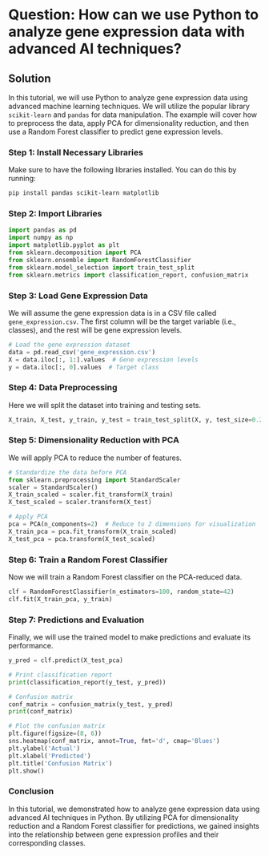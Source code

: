# Question: How can we use Python to analyze gene expression data with advanced AI techniques?

## Solution

In this tutorial, we will use Python to analyze gene expression data using advanced machine learning techniques. We will utilize the popular library `scikit-learn` and `pandas` for data manipulation. The example will cover how to preprocess the data, apply PCA for dimensionality reduction, and then use a Random Forest classifier to predict gene expression levels.

### Step 1: Install Necessary Libraries

Make sure to have the following libraries installed. You can do this by running:

```bash
pip install pandas scikit-learn matplotlib
```

### Step 2: Import Libraries

```python
import pandas as pd
import numpy as np
import matplotlib.pyplot as plt
from sklearn.decomposition import PCA
from sklearn.ensemble import RandomForestClassifier
from sklearn.model_selection import train_test_split
from sklearn.metrics import classification_report, confusion_matrix
```

### Step 3: Load Gene Expression Data

We will assume the gene expression data is in a CSV file called `gene_expression.csv`. The first column will be the target variable (i.e., classes), and the rest will be gene expression levels.

```python
# Load the gene expression dataset
data = pd.read_csv('gene_expression.csv')
X = data.iloc[:, 1:].values  # Gene expression levels
y = data.iloc[:, 0].values  # Target class
```

### Step 4: Data Preprocessing

Here we will split the dataset into training and testing sets.

```python
X_train, X_test, y_train, y_test = train_test_split(X, y, test_size=0.2, random_state=42)
```

### Step 5: Dimensionality Reduction with PCA

We will apply PCA to reduce the number of features.

```python
# Standardize the data before PCA
from sklearn.preprocessing import StandardScaler
scaler = StandardScaler()
X_train_scaled = scaler.fit_transform(X_train)
X_test_scaled = scaler.transform(X_test)

# Apply PCA
pca = PCA(n_components=2)  # Reduce to 2 dimensions for visualization
X_train_pca = pca.fit_transform(X_train_scaled)
X_test_pca = pca.transform(X_test_scaled)
```

### Step 6: Train a Random Forest Classifier

Now we will train a Random Forest classifier on the PCA-reduced data.

```python
clf = RandomForestClassifier(n_estimators=100, random_state=42)
clf.fit(X_train_pca, y_train)
```

### Step 7: Predictions and Evaluation

Finally, we will use the trained model to make predictions and evaluate its performance.

```python
y_pred = clf.predict(X_test_pca)

# Print classification report
print(classification_report(y_test, y_pred))

# Confusion matrix
conf_matrix = confusion_matrix(y_test, y_pred)
print(conf_matrix)

# Plot the confusion matrix
plt.figure(figsize=(8, 6))
sns.heatmap(conf_matrix, annot=True, fmt='d', cmap='Blues')
plt.ylabel('Actual')
plt.xlabel('Predicted')
plt.title('Confusion Matrix')
plt.show()
```

### Conclusion

In this tutorial, we demonstrated how to analyze gene expression data using advanced AI techniques in Python. By utilizing PCA for dimensionality reduction and a Random Forest classifier for predictions, we gained insights into the relationship between gene expression profiles and their corresponding classes.